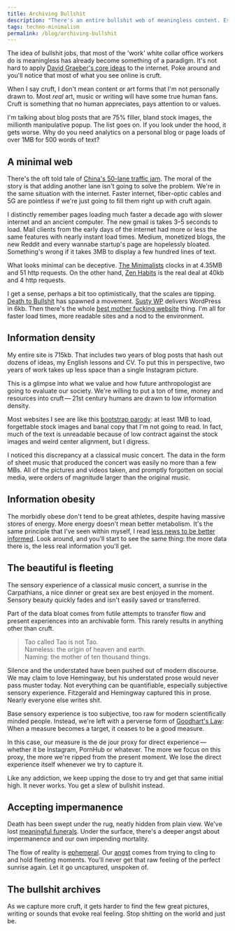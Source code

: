 ```yaml
---
title: Archiving Bullshit
description: "There's an entire bullshit web of meaningless content. Eschew the pictures and videos that archive bullshit and instead live in the moment."
tags: techno-minimalism
permalink: /blog/archiving-bullshit
---
```


The idea of bullshit jobs, that most of the 'work' white collar office workers do is meaningless has already become something of a paradigm. It's not hard to apply [David Graeber's core ideas][dgb] to the internet. Poke around and you'll notice that most of what you see online is cruft.  

When I say cruft, I don't mean content or art forms that I'm not personally drawn to. Most *real* art, music or writing will have some true human fans. Cruft is something that no human appreciates, pays attention to or values. 

I'm talking about blog posts that are 75% filler, bland stock images, the millionth manipulative popup. The list goes on. If you look under the hood, it gets worse. Why do you need analytics on a personal blog or page loads of over 1MB for 500 words of text? 

## A minimal web 

There's the oft told tale of [China's 50-lane traffic jam][50l]. The moral of the story is that adding another lane isn't going to solve the problem. We're in the same situation with the internet. Faster internet, fiber-optic cables and 5G are pointless if we're just going to fill them right up with cruft again. 

I distinctly remember pages loading much faster a decade ago with slower internet and an ancient computer. The new gmail is takes 3–5 seconds to load. Mail clients from the early days of the internet had more or less the same features with nearly instant load times. Medium, monetized blogs, the new Reddit and every wannabe startup's page are hopelessly bloated. Something's wrong if it takes 3MB to display a few hundred lines of text. 

What looks minimal can be deceptive. [The Minimalists][tmn] clocks in at 4.35MB and 51 http requests. On the other hand, [Zen Habits][zhb] is the real deal at 40kb and 4 http requests.

I get a sense, perhaps a bit too optimistically, that the scales are tipping. [Death to Bullshit][dtb] has spawned a movement. [Susty WP][swp] delivers WordPress in 6kb. Then there's the whole [best mother fucking website][mfw] thing. I'm all for faster load times, more readable sites and a nod to the environment. 

## Information density

My entire site is 715kb. That includes two years of blog posts that hash out dozens of ideas, my English lessons and CV. To put this in perspective, two years of work takes up less space than a single Instagram picture.

This is a glimpse into what we value and how future anthropologist are going to evaluate our society. We're willing to put a ton of time, money and resources into cruft&thinsp;—&thinsp;21st century humans are drawn to low information density. 

Most websites I see are like this [bootstrap parody][bsp]: at least 1MB to load, forgettable stock images and banal copy that I'm not going to read. In fact, much of the text is unreadable because of low contract against the stock images and weird center alignment, but I digress. 

I noticed this discrepancy at a classical music concert. The data in the form of sheet music that produced the concert was easily no more than a few MBs. All of the pictures and videos taken, and promptly forgotten on social media, were orders of magnitude larger than the original music. 

## Information obesity 
 
The  morbidly obese don't tend to be great athletes, despite having massive stores of energy. More energy doesn't mean better metabolism. It's the same principle that I've seen within myself, I read [less news to be better informed][ftm]. Look around, and you'll start to see the same thing: the more data there is, the less real information you'll get. 

## The beautiful is fleeting 

The sensory experience of a classical music concert, a sunrise in the Carpathians, a nice dinner or great sex are best enjoyed in the moment. Sensory beauty quickly fades and isn't easily saved or transferred.

Part of the data bloat comes from futile attempts to transfer flow and present experiences into an archivable form. This rarely results in anything other than cruft. 

> Tao called Tao is not Tao.  
Nameless: the origin of heaven and earth.  
Naming: the mother of ten thousand things. 

Silence and the understated have been pushed out of modern discourse. We may claim to love Hemingway, but his understated prose would never pass muster today. Not everything can be quantifiable, especially subjective sensory experience. Fitzgerald and Hemingway captured this in prose. Nearly everyone else writes shit. 

Base sensory experience is too subjective, too raw for modern scientifically minded people. Instead, we're left with a perverse form of [Goodhart's Law][ghl]: When a measure becomes a target, it ceases to be a good measure.

In this case, our measure is the de jour proxy for direct experience&thinsp;—&thinsp;whether it be Instagram, PornHub or whatever. The more we focus on this proxy, the more we're ripped from the present moment. We lose the direct experience itself whenever we try to capture it. 

Like any addiction, we keep upping the dose to try and get that same initial high. It never works. You get a slew of bullshit instead. 

## Accepting impermanence    

Death has been swept under the rug, neatly hidden from plain view. We've lost [meaningful funerals][clo]. Under the surface, there's a deeper angst about impermanence and our own impending mortality. 

The flow of reality is [ephemeral][ani]. Our [angst][duk] comes from trying to cling to and hold fleeting moments. You'll never get that raw feeling of the perfect sunrise again. Let it go uncaptured, unspoken of. 

## The bullshit archives 

As we capture more cruft, it gets harder to find the few great pictures, writing or sounds that evoke real feeling. Stop shitting on the world and just be. 

[dgb]: /blog/bullshit-jobs 
[50l]: https://www.citylab.com/transportation/2015/10/chinas-50-lane-traffic-jam-is-every-commuters-worst-nightmare/409639/
[tmn]: https://www.theminimalists.com/
[zhb]: https://zenhabits.net/
[dtb]: http://deathtobullshit.com/
[swp]: https://sustywp.com/
[mfw]: https://thebestmotherfucking.website
[bsp]: http://adventurega.me/bootstrap/
[ftm]: /blog/staying-informed-without-the-news
[ghl]: https://en.wikipedia.org/wiki/Goodhart%27s_law
[clo]: /blog/ghosting-digital-culture#humans-need-closure 
[ani]: https://en.wikipedia.org/wiki/Impermanence
[duk]: https://en.wikipedia.org/wiki/Dukkha